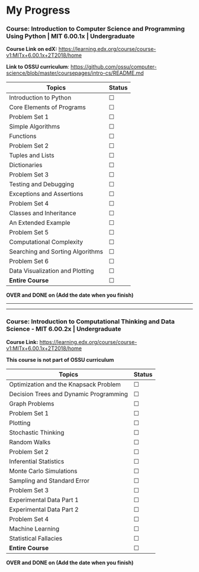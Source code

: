 # My Progress

### Course: Introduction to Computer Science and Programming Using Python | MIT 6.00.1x | Undergraduate

**Course Link on edX:** <https://learning.edx.org/course/course-v1:MITx+6.00.1x+2T2018/home>

**Link to OSSU curriculum**: <https://github.com/ossu/computer-science/blob/master/coursepages/intro-cs/README.md>

| Topics                           | Status |
| -------------------------------- | ------ |
| Introduction to Python           | ☐      |
| Core Elements of Programs        | ☐      |
| Problem Set 1                    | ☐      |
| Simple Algorithms                | ☐      |
| Functions                        | ☐      |
| Problem Set 2                    | ☐      |
| Tuples and Lists                 | ☐      |
| Dictionaries                     | ☐      |
| Problem Set 3                    | ☐      |
| Testing and Debugging            | ☐      |
| Exceptions and Assertions        | ☐      |
| Problem Set 4                    | ☐      |
| Classes and Inheritance          | ☐      |
| An Extended Example              | ☐      |
| Problem Set 5                    | ☐      |
| Computational Complexity         | ☐      |
| Searching and Sorting Algorithms | ☐      |
| Problem Set 6                    | ☐      |
| Data Visualization and Plotting  | ☐      |
| **Entire Course**                | ☐      |

**OVER and DONE on (Add the date when you finish)**

---

---

### Course: Introduction to Computational Thinking and Data Science - MIT 6.00.2x | Undergraduate

**Course Link:** <https://learning.edx.org/course/course-v1:MITx+6.00.1x+2T2018/home>

**This course is not part of OSSU curriculum**

| Topics                                 | Status |
| -------------------------------------- | ------ |
| Optimization and the Knapsack Problem  | ☐      |
| Decision Trees and Dynamic Programming | ☐      |
| Graph Problems                         | ☐      |
| Problem Set 1                          | ☐      |
| Plotting                               | ☐      |
| Stochastic Thinking                    | ☐      |
| Random Walks                           | ☐      |
| Problem Set 2                          | ☐      |
| Inferential Statistics                 | ☐      |
| Monte Carlo Simulations                | ☐      |
| Sampling and Standard Error            | ☐      |
| Problem Set 3                          | ☐      |
| Experimental Data Part 1               | ☐      |
| Experimental Data Part 2               | ☐      |
| Problem Set 4                          | ☐      |
| Machine Learning                       | ☐      |
| Statistical Fallacies                  | ☐      |
| **Entire Course**                      | ☐      |

**OVER and DONE on (Add the date when you finish)**
